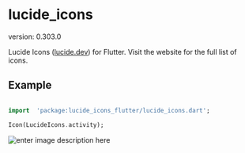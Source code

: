 
# lucide_icons

version: 0.303.0

  

Lucide Icons ([lucide.dev](https://lucide.dev)) for Flutter. Visit the website for the full list of icons.

  

## Example

```dart

import  'package:lucide_icons_flutter/lucide_icons.dart';

Icon(LucideIcons.activity);

```

  ![enter image description here](https://i.imgur.com/iopbEUh.png)